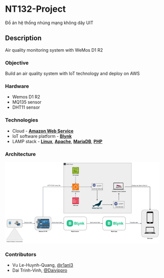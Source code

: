 # NT132-Project

Đồ án hệ thống nhúng mạng không dây UIT

## Description

Air quality monitoring system with WeMos D1 R2

### Objective

Build an air quality system with IoT technology and deploy on AWS

### Hardware

- Wemos D1 R2
- MQ135 sensor
- DHT11 sensor

### Technologies

- Cloud - [**Amazon Web Service**](https://aws.amazon.com/)
- IoT software platform - [**Blynk**](https://blynk.io/)
- LAMP stack - [**Linux**](https://www.linux.org/), [**Apache**](https://httpd.apache.org/), [**MariaDB**](https://mariadb.org/), [**PHP**](https://www.php.net/)

### Architecture
![alt text](/Image/nt132-modified.drawio.png)

### Contributors

- Vu Le-Huynh-Quang, [@r1anl3](https://github.com/r1anl3)
- Dai Trinh-Vinh, [@Daivjppro](https://github.com/Daivjppro)
